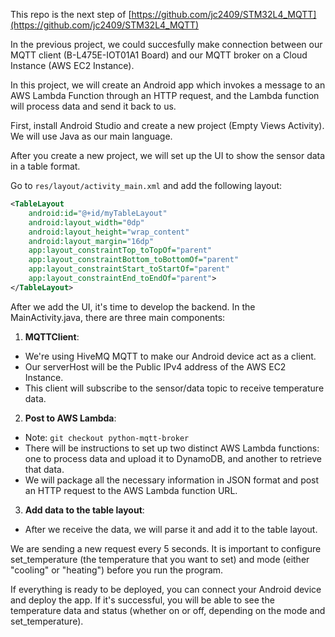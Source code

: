 This repo is the next step of [https://github.com/jc2409/STM32L4_MQTT](https://github.com/jc2409/STM32L4_MQTT)

In the previous project, we could succesfully make connection between our MQTT client (B-L475E-IOT01A1 Board) and our MQTT broker on a Cloud Instance (AWS EC2 Instance).

In this project, we will create an Android app which invokes a message to an AWS Lambda Function through an HTTP request, and the Lambda function will process data and send it back to us.

First, install Android Studio and create a new project (Empty Views Activity). We will use Java as our main language.

After you create a new project, we will set up the UI to show the sensor data in a table format.

Go to `res/layout/activity_main.xml` and add the following layout:

```xml
<TableLayout
    android:id="@+id/myTableLayout"
    android:layout_width="0dp"
    android:layout_height="wrap_content"
    android:layout_margin="16dp"
    app:layout_constraintTop_toTopOf="parent"
    app:layout_constraintBottom_toBottomOf="parent"
    app:layout_constraintStart_toStartOf="parent"
    app:layout_constraintEnd_toEndOf="parent">
</TableLayout>
```

After we add the UI, it's time to develop the backend. In the MainActivity.java, there are three main components:

1. **MQTTClient**:

- We're using HiveMQ MQTT to make our Android device act as a client.
- Our serverHost will be the Public IPv4 address of the AWS EC2 Instance.
- This client will subscribe to the sensor/data topic to receive temperature data.

2. **Post to AWS Lambda**:

- Note: `git checkout python-mqtt-broker`
- There will be instructions to set up two distinct AWS Lambda functions: one to process data and upload it to DynamoDB, and another to retrieve that data.
- We will package all the necessary information in JSON format and post an HTTP request to the AWS Lambda function URL.

3. **Add data to the table layout**:

- After we receive the data, we will parse it and add it to the table layout.

We are sending a new request every 5 seconds. It is important to configure set_temperature (the temperature that you want to set) and mode (either "cooling" or "heating") before you run the program.

If everything is ready to be deployed, you can connect your Android device and deploy the app. If it's successful, you will be able to see the temperature data and status (whether on or off, depending on the mode and set_temperature).